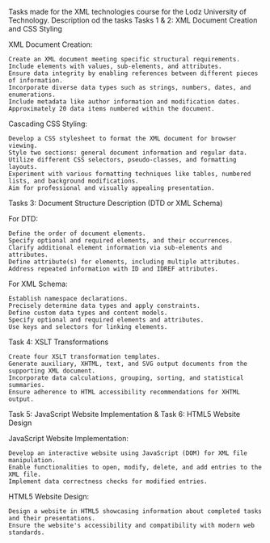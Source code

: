 Tasks made for the XML technologies course for the Lodz University of Technology.
Description od the tasks
Tasks 1 & 2: XML Document Creation and CSS Styling

XML Document Creation:

    Create an XML document meeting specific structural requirements.
    Include elements with values, sub-elements, and attributes.
    Ensure data integrity by enabling references between different pieces of information.
    Incorporate diverse data types such as strings, numbers, dates, and enumerations.
    Include metadata like author information and modification dates.
    Approximately 20 data items numbered within the document.

Cascading CSS Styling:

    Develop a CSS stylesheet to format the XML document for browser viewing.
    Style two sections: general document information and regular data.
    Utilize different CSS selectors, pseudo-classes, and formatting layouts.
    Experiment with various formatting techniques like tables, numbered lists, and background modifications.
    Aim for professional and visually appealing presentation.

Tasks 3: Document Structure Description (DTD or XML Schema)

For DTD:

    Define the order of document elements.
    Specify optional and required elements, and their occurrences.
    Clarify additional element information via sub-elements and attributes.
    Define attribute(s) for elements, including multiple attributes.
    Address repeated information with ID and IDREF attributes.

For XML Schema:

    Establish namespace declarations.
    Precisely determine data types and apply constraints.
    Define custom data types and content models.
    Specify optional and required elements and attributes.
    Use keys and selectors for linking elements.

Task 4: XSLT Transformations

    Create four XSLT transformation templates.
    Generate auxiliary, XHTML, text, and SVG output documents from the supporting XML document.
    Incorporate data calculations, grouping, sorting, and statistical summaries.
    Ensure adherence to HTML accessibility recommendations for XHTML output.

Task 5: JavaScript Website Implementation & Task 6: HTML5 Website Design

JavaScript Website Implementation:

    Develop an interactive website using JavaScript (DOM) for XML file manipulation.
    Enable functionalities to open, modify, delete, and add entries to the XML file.
    Implement data correctness checks for modified entries.

HTML5 Website Design:

    Design a website in HTML5 showcasing information about completed tasks and their presentations.
    Ensure the website's accessibility and compatibility with modern web standards.


